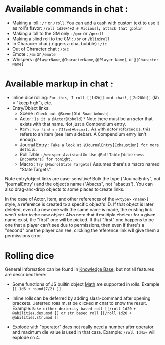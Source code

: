 ---
---
# Available commands in chat : 
* Making a roll : `/r` or `/roll`. You can add a dash with custom text to use it as roll's flavor: `/roll 1d20+4+2 # Viciously attack that goblin`
* Making a roll to the GM only : `/gmr` or `/gmroll`
* Making a blind roll to the GM : `/br` or `/blindroll`
* In Character chat (triggers a chat bubble) : `/ic`
* Out of Character chat : `/occ`
* Emote : `/em` or `/emote`
* Whispers : `@PlayerName`, `@CharacterName`, `@[Player Name]`, or `@[Character Name]`

# Available markup in chat :
* Inline dice rolling: `For this, I roll [[1d20]] mid-chat!`, `[[2d20kh]]` (kh = "keep high"), etc.
* Entry/Object links:
  * Scene : `Check out @Scene[Old Road Ambush].`
  * Actor : `Is it a @Actor[Kobold]?`
    Note there must be an _actor_ that exists with that name.  Not just a Compendium entry.
  * Item : `You find an @Item[Abacus].`
    As with actor references, this refers to an item (see item sidebar).  A Compendium entry isn't enough.
  * Journal Entry : `Take a look at @JournalEntry[Exhaustion] for more details.`
  * Roll Table : `/whisper AssistantGm Use @RollTable[Wilderness Encounters] for tonight.`
  * Macro : `Try @Macro[State Targets]`
    Assumes there's a macro named "State Targets".

Note entry/object links are case-sensitive!  Both the type ("JournalEntry", not "journalEntry") and the object's name ("Abacus", not "abacus").  You can also drag-and-drop objects to some places to create links.

In the case of Actor, Item, and other references of the `@<type>[<name>]` style, a reference is created to a specific object's ID.  If that object is later deleted, even if a new one with the same name is made, the existing link won't refer to the new object.  Also note that if multiple choices for a given name exist, the "first" one will be picked.  If that "first" one happens to be one that a player can't see due to permissions, then even if there's a "second" one the player can see, clicking the reference link will give them a permissions error.

# Rolling dice

General information can be found in [Knowledge Base](https://foundryvtt.com/article/dice/), but not all features are described there:

* Some functions of JS builtin object [Math](https://developer.mozilla.org/en-US/docs/Web/JavaScript/Reference/Global_Objects/Math) are supported in rolls. Example `[[ 1d6 + round(7/2) ]]`

* Inline rolls can be deferred by adding slash-command after opening brackets. Deferred rolls must be clicked in chat to show the result. Example: `Make either dexterity based roll [[/roll 1d20 + @abilities.dex.mod ]] or str based roll [[/roll 1d20 + @abilities.str.mod ]]`
* Explode with "operator" does not really need a number after operator and maximum die value is used in that case. Example: `/roll 1d4x=` will explode on 4.
